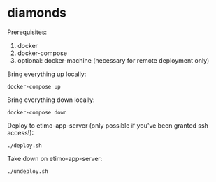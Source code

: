 # diamonds

Prerequisites:
1. docker
2. docker-compose
3. optional: docker-machine (necessary for remote deployment only)

Bring everything up locally:

    docker-compose up
    
Bring everything down locally:

    docker-compose down
    
Deploy to etimo-app-server (only possible if you've been granted ssh access!):

    ./deploy.sh
    
Take down on etimo-app-server:

    ./undeploy.sh
